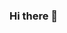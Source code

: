 ### Hi there 👋

<!--
**meshbound/meshbound** is a ✨ _special_ ✨ repository because its `README.md` (this file) appears on your GitHub profile.

![Meshbound's github stats](https://github-readme-stats.vercel.app/api?username=meshbound)](https://github.com/anuraghazra/github-readme-stats)

Here are some ideas to get you started:

- 🔭 I’m currently working on ...
- 🌱 I’m currently learning ...
- 👯 I’m looking to collaborate on ...
- 🤔 I’m looking for help with ...
- 💬 Ask me about ...
- 📫 How to reach me: ...
- 😄 Pronouns: ...
- ⚡ Fun fact: ...
-->
